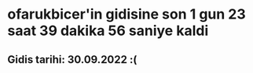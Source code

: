 # ofarukbicer'in gidisine son 1 gun 23 saat 39 dakika 56 saniye kaldi

## Gidis tarihi: 30.09.2022 :(